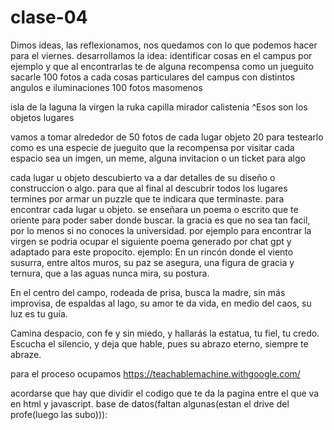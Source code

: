 # clase-04
Dimos ideas, las reflexionamos, nos quedamos con lo que podemos hacer para el viernes. desarrollamos la idea: identificar cosas en el campus por ejemplo y que al encontrarlas te de alguna recompensa como un jueguito sacarle 100 fotos a cada cosas particulares del campus con distintos angulos e iluminaciones 100 fotos masomenos

isla de la laguna la virgen la ruka capilla mirador calistenia ^Esos son los objetos lugares

vamos a tomar alrededor de 50 fotos de cada lugar objeto 20 para testearlo como es una especie de jueguito que la recompensa por visitar cada espacio sea un imgen, un meme, alguna invitacion o un ticket para algo

cada lugar u objeto descubierto va a dar detalles de su diseño o construccion o algo. para que al final al descubrir todos los lugares termines por armar un puzzle que te indicara que terminaste. para encontrar cada lugar u objeto. se enseñara un poema o escrito que te oriente para poder saber donde buscar. la gracia es que no sea tan facil, por lo menos si no conoces la universidad. por ejemplo para encontrar la virgen se podria ocupar el siguiente poema generado por chat gpt y adaptado para este propocito. ejemplo: En un rincón donde el viento susurra, entre altos muros, su paz se asegura, una figura de gracia y ternura, que a las aguas nunca mira, su postura.

En el centro del campo, rodeada de prisa, busca la madre, sin más improvisa, de espaldas al lago, su amor te da vida, en medio del caos, su luz es tu guía.

Camina despacio, con fe y sin miedo, y hallarás la estatua, tu fiel, tu credo. Escucha el silencio, y deja que hable, pues su abrazo eterno, siempre te abraze.

para el proceso ocupamos https://teachablemachine.withgoogle.com/

acordarse que hay que dividir el codigo que te da la pagina entre el que va en html y javascript. base de datos(faltan algunas(estan el drive del profe(luego las subo))):
